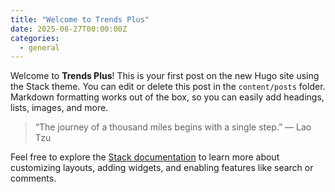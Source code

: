 ```yaml
---
title: "Welcome to Trends Plus"
date: 2025-08-27T00:00:00Z
categories:
  - general
---
```


Welcome to **Trends Plus**!  This is your first post on the new Hugo site using the Stack theme.  You can edit or delete this post in the `content/posts` folder.  Markdown formatting works out of the box, so you can easily add headings, lists, images, and more.

> “The journey of a thousand miles begins with a single step.” — Lao Tzu

Feel free to explore the [Stack documentation](https://stack.jimmycai.com/guide/) to learn more about customizing layouts, adding widgets, and enabling features like search or comments.
